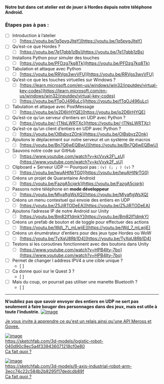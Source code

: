 
**Notre but dans cet atelier est de jouer à Hordes depuis notre téléphone Android.**

### Étapes pas à pas :

* [ ] Introduction à l’atelier
  * [ ] [https://youtu.be/1q5pvgJIteY](https://youtu.be/1q5pvgJIteY)
* [ ] Qu’est-ce que Hordes ?
  * [ ] [https://youtu.be/7e17qbb1zBs](https://youtu.be/7e17qbb1zBs)
* [ ] Installons Python pour simuler des touches
  * [ ] [https://youtu.be/PFDzg7kq8Tk](https://youtu.be/PFDzg7kq8Tk)
* [ ] Tabulation et attaque avec Python
  * [ ] [https://youtu.be/RRVgs3wvVFU](https://youtu.be/RRVgs3wvVFU)
* [ ] Qu’est-ce que les touches virtuelles sur Windows ?
  * [ ] [https://learn.microsoft.com/en-us/windows/win32/inputdev/virtual-key-codes](https://learn.microsoft.com/en-us/windows/win32/inputdev/virtual-key-codes)
  * [ ] [https://youtu.be/fTqOJ496uLc](https://youtu.be/fTqOJ496uLc)
* [ ] Tabulation et attaque avec PostMessage
  * [ ] [https://youtu.be/is2D6lrHYQE](https://youtu.be/is2D6lrHYQE)
* [ ] Qu’est-ce qu’un serveur d’entiers en UDP avec Python ?
  * [ ] [https://youtu.be/-ITNsLWRTXc](https://youtu.be/-ITNsLWRTXc)
* [ ] Qu’est-ce qu’un client d’entiers en UDP avec Python ?
  * [ ] [https://youtu.be/OlBsbvzZOnk](https://youtu.be/OlBsbvzZOnk)
* [ ] Ajoutons le déplacement sur notre serveur et un système de macros
  * [ ] [https://youtu.be/Bn7Q6wEQBwU](https://youtu.be/Bn7Q6wEQBwU)
* [ ] Sauvons notre code sur GitHub
  * [ ] [https://www.youtube.com/watch?v=kcVxyk2F\_sU](https://www.youtube.com/watch?v=kcVxyk2F_sU)
* [ ] Clipboard + Serveur UDP — Pourquoi pas : `(v) (; ; ) (v)` ?
  * [ ] [https://youtu.be/lwuAHtNrTG0](https://youtu.be/lwuAHtNrTG0)
* [ ] Créons un projet de Quarantaine Android
  * [ ] [https://youtu.be/FazgA5cjqrk](https://youtu.be/FazgA5cjqrk)
* [ ] Passons notre téléphone en **mode développeur**
  * [ ] [https://youtu.be/MIyaftgWsXQ](https://youtu.be/MIyaftgWsXQ)
* [ ] Créons un menu contextuel qui envoie des entiers en UDP
  * [ ] [https://youtu.be/Z5JiRTODeEA](https://youtu.be/Z5JiRTODeEA)
* [ ] Ajoutons l’adresse IP de notre Android sur Unity
  * [ ] [https://youtu.be/Bm82lf1dmkY](https://youtu.be/Bm82lf1dmkY)
* [ ] Créons un prefab de bouton et de toggle pour effectuer des actions
  * [ ] [https://youtu.be/Wd\_7\_mLwjiE](https://youtu.be/Wd_7_mLwjiE)
* [ ] Créons un énumérateur d’entiers pour des jeux type Hordes ou WoW
  * [ ] [https://youtu.be/TyXqU8Rb1D4](https://youtu.be/TyXqU8Rb1D4)
* [ ] Testons si les coroutines fonctionnent avec des boutons dans Unity
  * [ ] [https://www.youtube.com/watch?v=HPB4Ity-7bo](https://www.youtube.com/watch?v=HPB4Ity-7bo)
* [ ] Permet de changer l address IPV4 a une cible unique ?
  * [ ] 
* [ ] Ca donne quoi sur le Quest 3 ?
  * [ ] 
* [ ] Mais du coup, on pourrait pas utiliser une manette Bluetooth ?
  * [ ] 



---

**N’oubliez pas que savoir envoyer des entiers en UDP ne sert pas seulement à faire bouger des personnages dans des jeux, mais est utile à toute l’industrie.**
[![image](https://github.com/user-attachments/assets/26735502-39a3-4d24-a397-fb631bfe42e6)](https://youtu.be/ZEir102PxJ8?t=484)

[Je vous invite à apprendre ce qu'est un relais ainsi qu'une API Meross et Govee.](https://www.google.com/search?q=meross+govee+and+relay+arduino)


[![image](https://github.com/user-attachments/assets/af3f8c15-b55b-4417-adb3-1b080eef615b)](https://sketchfab.com/3d-models/logistic-robot-040d90c9ec5a4f339436071218cf0e80)  
https://sketchfab.com/3d-models/logistic-robot-040d90c9ec5a4f339436071218cf0e80    
[Ca fait quoi ?](https://www.faulhaber.com/fr/motion/robots-logistiques/)    

[![image](https://github.com/user-attachments/assets/27152b19-5500-4e10-bed6-8656d1203ca5)](https://sketchfab.com/3d-models/6-axis-industrial-robot-arm-3ecc74c22c584b2b8295f17dedcdb89f)  
https://sketchfab.com/3d-models/6-axis-industrial-robot-arm-3ecc74c22c584b2b8295f17dedcdb89f  
[Ca fait quoi ?](https://www.hansrobot.net/elfin-collaborative-robot)    
